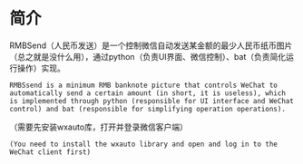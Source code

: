 # 简介
RMBSend（人民币发送）是一个控制微信自动发送某金额的最少人民币纸币图片（总之就是没什么用），通过python（负责UI界面、微信控制）、bat（负责简化运行操作）实现。

```RMBSsend is a minimum RMB banknote picture that controls WeChat to automatically send a certain amount (in short, it is useless), which is implemented through python (responsible for UI interface and WeChat control) and bat (responsible for simplifying operation operations).```

（需要先安装wxauto库，打开并登录微信客户端）

```(You need to install the wxauto library and open and log in to the WeChat client first)```
